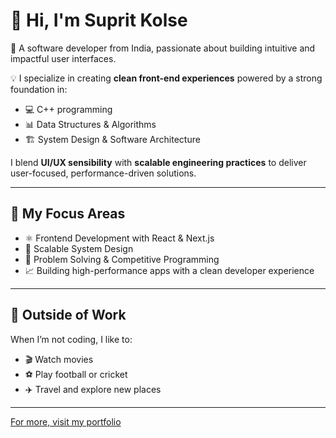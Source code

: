 # 👋 Hi, I'm Suprit Kolse

🎯 A software developer from India, passionate about building intuitive and impactful user interfaces.

💡 I specialize in creating **clean front-end experiences** powered by a strong foundation in:
- 💻 C++ programming
- 📊 Data Structures & Algorithms
- 🏗️ System Design & Software Architecture

I blend **UI/UX sensibility** with **scalable engineering practices** to deliver user-focused, performance-driven solutions.

---

## 🚀 My Focus Areas

- ⚛️ Frontend Development with React & Next.js
- 📐 Scalable System Design
- 🧠 Problem Solving & Competitive Programming
- 📈 Building high-performance apps with a clean developer experience

---

## 🎯 Outside of Work

When I’m not coding, I like to:  
- 🎬 Watch movies  
- ⚽ Play football or cricket  
- ✈️ Travel and explore new places  

---
[For more, visit my portfolio](https://supritkolse.me)

